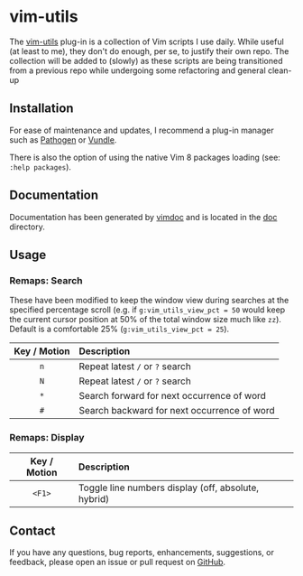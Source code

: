 # vim-utils

The [vim-utils](https://github.com/ThatsWhatSheCoded/vim-utils) plug-in is a
collection of Vim scripts I use daily. While useful (at least to me), they
don't do enough, per se, to justify their own repo. The collection will be
added to (slowly) as these scripts are being transitioned from a previous repo
while undergoing some refactoring and general clean-up


## Installation

For ease of maintenance and updates, I recommend a plug-in manager such as
[Pathogen](https://github.com/tpope/vim-pathogen) or
[Vundle](https://github.com/VundleVim/Vundle.vim.git).

There is also the option of using the native Vim 8 packages loading (see: `:help packages`).


## Documentation

Documentation has been generated by [vimdoc](https://github.com/google/vimdoc)
and is located in the [doc](../master/doc) directory.


## Usage

### Remaps: Search

These have been modified to keep the window view during searches at the
specified percentage scroll (e.g. if `g:vim_utils_view_pct = 50` would keep the
current cursor position at 50% of the total window size much like `zz`).
Default is a comfortable 25% (`g:vim_utils_view_pct = 25`).

| Key / Motion  | Description  |
|:-------------:|:-------------|
| `n`           | Repeat latest `/` or `?` search|
| `N`           | Repeat latest `/` or `?` search|
| `*`           | Search forward for next occurrence of word|
| `#`           | Search backward for next occurrence of word|

### Remaps: Display

| Key / Motion  | Description  |
|:-------------:|:-------------|
| `<F1>`        | Toggle line numbers display (off, absolute, hybrid)


## Contact

If you have any questions, bug reports, enhancements, suggestions, or feedback, please open an issue or pull request on
[GitHub](https://github.com/ThatsWhatSheCoded/vim-utils).
